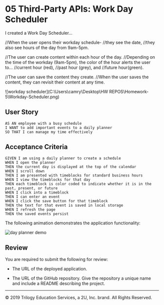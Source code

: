 # 05 Third-Party APIs: Work Day Scheduler

I created a Work Day Scheduler...

//When the user opens their workday schedule-
//they see the date,
//they also see hours of the day from 9am-5pm.

//The user can create content within each hour of the day.
//Depending on the time of the workday (9am-5pm), the color of the hour alerts the user to...
//current hour (red),
//past hour (grey), and
//future hour(green).

//The user can save the content they create.
//When the user saves the content, they can revisit their content at any time.

![workday scheduler](C:\Users\camry\Desktop\HW REPOS\Homework-5\Workday-Scheduler.png)

## User Story

```
AS AN employee with a busy schedule
I WANT to add important events to a daily planner
SO THAT I can manage my time effectively
```

## Acceptance Criteria

```
GIVEN I am using a daily planner to create a schedule
WHEN I open the planner
THEN the current day is displayed at the top of the calendar
WHEN I scroll down
THEN I am presented with timeblocks for standard business hours
WHEN I view the timeblocks for that day
THEN each timeblock is color coded to indicate whether it is in the past, present, or future
WHEN I click into a timeblock
THEN I can enter an event
WHEN I click the save button for that timeblock
THEN the text for that event is saved in local storage
WHEN I refresh the page
THEN the saved events persist
```

The following animation demonstrates the application functionality:

![day planner demo](./Assets/05-third-party-apis-homework-demo.gif)

## Review

You are required to submit the following for review:

- The URL of the deployed application.

- The URL of the GitHub repository. Give the repository a unique name and include a README describing the project.

---

© 2019 Trilogy Education Services, a 2U, Inc. brand. All Rights Reserved.
